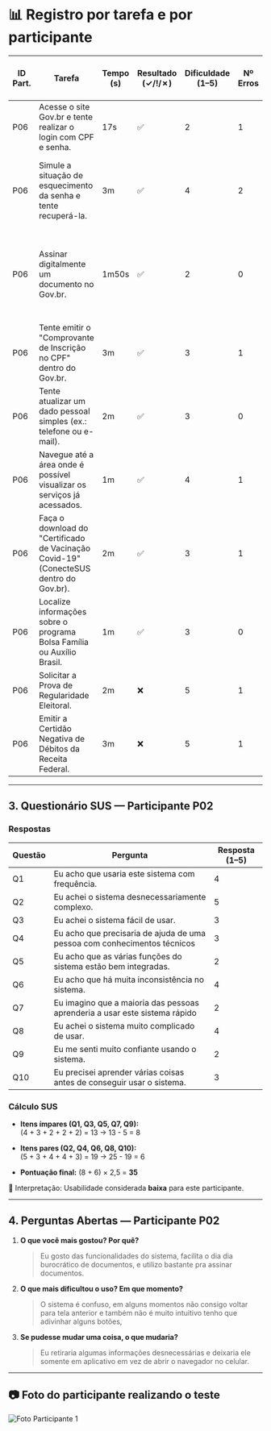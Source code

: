 # 📊 Registro por tarefa e por participante

| ID Part. | Tarefa | Tempo (s) | Resultado (✓/!/✗) | Dificuldade (1–5) | Nº Erros | Nº Pedidos de Ajuda | Observações |
|----------|---------|-----------|--------------------|-------------------|----------|----------------------|-------------|
| P06 | Acesse o site Gov.br e tente realizar o login com CPF e senha. | 17s | ✅ | 2 | 1 | 0 | Nunca salva a senha pois ele sempre pede pra recuperar. |
| P06 | Simule a situação de esquecimento da senha e tente recuperá-la. | 3m | ✅ | 4 | 2 | 1 | Ficou na dúvida qual método seria melhor (e-mail, telefone ou reconhecimento facial). |
| P06 | Assinar digitalmente um documento no Gov.br. | 1m50s | ✅ | 2 | 0 | 0 | Teve dificuldade no código de verificação pois não tem direcionamento de que deve voltar pra adicionar. |
| P06 | Tente emitir o "Comprovante de Inscrição no CPF" dentro do Gov.br. | 3m | ✅ | 3 | 1 | 1 | Dificuldade em encontrar a opção. |
| P06 | Tente atualizar um dado pessoal simples (ex.: telefone ou e-mail). | 2m | ✅ | 3 | 0 | 0 | Os campos para preenchimentos não têm mensagem de instrução. |
| P06 | Navegue até a área onde é possível visualizar os serviços já acessados. | 1m | ✅ | 4 | 1 | 1 | Opções confusas, teve dificuldade em encontrar. |
| P06 | Faça o download do "Certificado de Vacinação Covid-19" (ConecteSUS dentro do Gov.br). | 2m | ✅ | 3 | 1 | 1 | Teve dificuldade em encontrar. |
| P06 | Localize informações sobre o programa Bolsa Família ou Auxílio Brasil. | 1m | ✅ | 3 | 0 | 0 | Teve dificuldade apenas de encontrar. |
| P06 | Solicitar a Prova de Regularidade Eleitoral. | 2m | ❌ | 5 | 1 | 1 | O sistema apresentou erros, não atualiza. |
| P06 | Emitir a Certidão Negativa de Débitos da Receita Federal. | 3m | ❌ | 5 | 1 | 1 | O sistema apresentou erros. |

---

## 3. Questionário SUS — Participante P02

### Respostas
| Questão | Pergunta                                                                 | Resposta (1–5) |
|---------|---------------------------------------------------------------------------|----------------|
| Q1      | Eu acho que usaria este sistema com frequência.                          | 4              |
| Q2      | Eu achei o sistema desnecessariamente complexo.                          | 5              |
| Q3      | Eu achei o sistema fácil de usar.                                        | 3              |
| Q4      | Eu acho que precisaria de ajuda de uma pessoa com conhecimentos técnicos | 3              |
| Q5      | Eu acho que as várias funções do sistema estão bem integradas.           | 2              |
| Q6      | Eu acho que há muita inconsistência no sistema.                          | 4              |
| Q7      | Eu imagino que a maioria das pessoas aprenderia a usar este sistema rápido | 2            |
| Q8      | Eu achei o sistema muito complicado de usar.                             | 4            |
| Q9      | Eu me senti muito confiante usando o sistema.                            | 2              |
| Q10     | Eu precisei aprender várias coisas antes de conseguir usar o sistema.    | 3              |

### Cálculo SUS
- **Itens ímpares (Q1, Q3, Q5, Q7, Q9):**  
  (4 + 3 + 2 + 2 + 2) = 13 → 13 - 5 = 8  

- **Itens pares (Q2, Q4, Q6, Q8, Q10):**  
  (5 + 3 + 4 + 4 + 3) = 19 → 25 - 19 = 6  

- **Pontuação final:** (8 + 6) × 2,5 = **35**

📌 Interpretação: Usabilidade considerada **baixa** para este participante.

---

## 4. Perguntas Abertas — Participante P02

1. **O que você mais gostou? Por quê?**  
   > Eu gosto das funcionalidades do sistema, facilita o dia dia burocrático de documentos, e 
utilizo bastante pra assinar documentos.    

2. **O que mais dificultou o uso? Em que momento?**  
   > O sistema é confuso, em alguns momentos não consigo voltar para tela anterior e também 
não é muito intuitivo tenho que adivinhar alguns botões,  

3. **Se pudesse mudar uma coisa, o que mudaria?**  
   > Eu retiraria algumas informações desnecessárias e deixaria ele somente em aplicativo em 
vez de abrir o navegador no celular.  

---

## 📷 Foto do participante realizando o teste

![Foto Participante 1](https://github.com/user-attachments/assets/c582288b-1b4f-4824-8e55-0c3713600aed)
 
